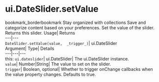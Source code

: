  
#  ui.DateSlider.setValue 
bookmark_borderbookmark Stay organized with collections  Save and categorize content based on your preferences. 
Set the value of the slider. 
Returns this slider.
Usage| Returns  
---|---  
`DateSlider.setValue(value,  _trigger_)`| ui.DateSlider  
Argument| Type| Details  
---|---|---  
this: `ui.dateslider`| ui.DateSlider| The ui.DateSlider instance.  
`value`| Number|String| The value to set on the slider.  
`trigger`| Boolean, optional| Whether to trigger onChange callbacks when the value property changes. Defaults to true.  
